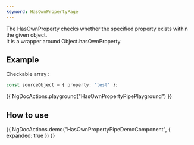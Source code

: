 ```yaml
---
keyword: HasOwnPropertyPage
---
```


The HasOwnProperty checks whether the specified property exists within the given object.  
It is a wrapper around Object.hasOwnProperty.

## Example

Checkable array :

```typescript
const sourceObject = { property: 'test' };
```

{{ NgDocActions.playground("HasOwnPropertyPipePlayground") }}

## How to use

{{ NgDocActions.demo("HasOwnPropertyPipeDemoComponent", { expanded: true }) }}

